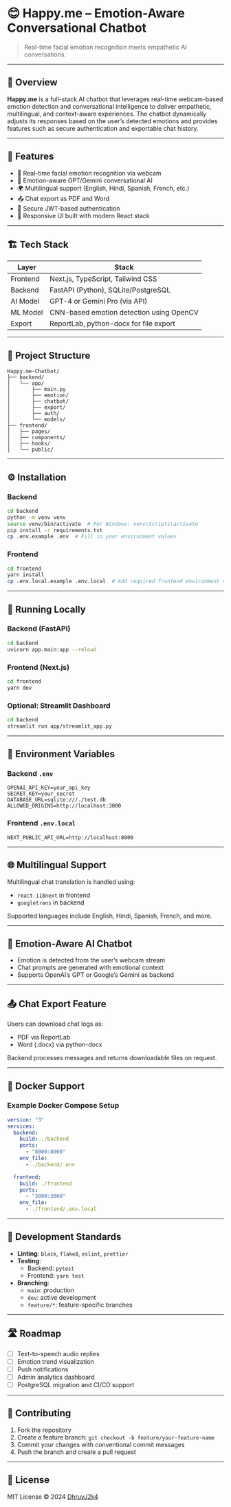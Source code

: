 # 😊 Happy.me – Emotion-Aware Conversational Chatbot

> Real-time facial emotion recognition meets empathetic AI conversations.

---

## 🚀 Overview

**Happy.me** is a full-stack AI chatbot that leverages real-time webcam-based emotion detection and conversational intelligence to deliver empathetic, multilingual, and context-aware experiences. The chatbot dynamically adjusts its responses based on the user’s detected emotions and provides features such as secure authentication and exportable chat history.

---

## 🧠 Features

- 🎥 Real-time facial emotion recognition via webcam
- 💬 Emotion-aware GPT/Gemini conversational AI
- 🌍 Multilingual support (English, Hindi, Spanish, French, etc.)
- 📤 Chat export as PDF and Word
- 🔐 Secure JWT-based authentication
- 📱 Responsive UI built with modern React stack

---

## 🏗️ Tech Stack

| Layer     | Stack                                 |
|-----------|----------------------------------------|
| Frontend  | Next.js, TypeScript, Tailwind CSS      |
| Backend   | FastAPI (Python), SQLite/PostgreSQL    |
| AI Model  | GPT-4 or Gemini Pro (via API)          |
| ML Model  | CNN-based emotion detection using OpenCV |
| Export    | ReportLab, python-docx for file export |

---

## 📁 Project Structure

```
Happy.me-Chatbot/
├── backend/
│   └── app/
│       ├── main.py
│       ├── emotion/
│       ├── chatbot/
│       ├── export/
│       ├── auth/
│       └── models/
├── frontend/
│   ├── pages/
│   ├── components/
│   ├── hooks/
│   └── public/
```

---

## ⚙️ Installation

### Backend

```bash
cd backend
python -m venv venv
source venv/bin/activate  # For Windows: venv\Scripts\activate
pip install -r requirements.txt
cp .env.example .env  # Fill in your environment values
```

### Frontend

```bash
cd frontend
yarn install
cp .env.local.example .env.local  # Add required frontend environment variables
```

---

## 🧪 Running Locally

### Backend (FastAPI)

```bash
cd backend
uvicorn app.main:app --reload
```

### Frontend (Next.js)

```bash
cd frontend
yarn dev
```

### Optional: Streamlit Dashboard

```bash
cd backend
streamlit run app/streamlit_app.py
```

---

## 🔐 Environment Variables

### Backend `.env`
```
OPENAI_API_KEY=your_api_key
SECRET_KEY=your_secret
DATABASE_URL=sqlite:///./test.db
ALLOWED_ORIGINS=http://localhost:3000
```

### Frontend `.env.local`
```
NEXT_PUBLIC_API_URL=http://localhost:8000
```

---

## 🌐 Multilingual Support

Multilingual chat translation is handled using:
- `react-i18next` in frontend
- `googletrans` in backend

Supported languages include English, Hindi, Spanish, French, and more.

---

## 💬 Emotion-Aware AI Chatbot

- Emotion is detected from the user’s webcam stream
- Chat prompts are generated with emotional context
- Supports OpenAI’s GPT or Google’s Gemini as backend

---

## 📤 Chat Export Feature

Users can download chat logs as:
- PDF via ReportLab
- Word (.docx) via python-docx

Backend processes messages and returns downloadable files on request.

---

## 🐳 Docker Support

### Example Docker Compose Setup

```yaml
version: "3"
services:
  backend:
    build: ./backend
    ports:
      - "8000:8000"
    env_file:
      - ./backend/.env

  frontend:
    build: ./frontend
    ports:
      - "3000:3000"
    env_file:
      - ./frontend/.env.local
```

---

## 🧪 Development Standards

- **Linting**: `black`, `flake8`, `eslint`, `prettier`
- **Testing**:
  - Backend: `pytest`
  - Frontend: `yarn test`
- **Branching**:
  - `main`: production
  - `dev`: active development
  - `feature/*`: feature-specific branches

---

## 🛣️ Roadmap

- [ ] Text-to-speech audio replies
- [ ] Emotion trend visualization
- [ ] Push notifications
- [ ] Admin analytics dashboard
- [ ] PostgreSQL migration and CI/CD support

---

## 🤝 Contributing

1. Fork the repository
2. Create a feature branch: `git checkout -b feature/your-feature-name`
3. Commit your changes with conventional commit messages
4. Push the branch and create a pull request

---

## 📝 License

MIT License © 2024 [DhruvJ2k4](https://github.com/DhruvJ2k4)
